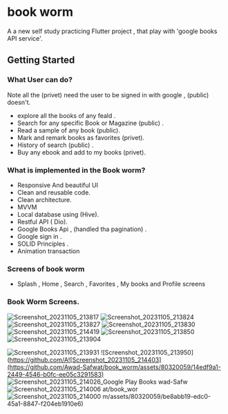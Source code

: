 # book worm

A a new self study practicing Flutter project , that play with 'google books API service'.

## Getting Started

### What User can do?
Note all the (privet) need the user to be signed in with google , (public) doesn't.
- explore all the books of any feald .
- Search for any specific Book or Magazine (public) .
- Read a sample of any book (public).
- Mark and remark books as favorites  (privet).
- History of search (public) .
- Buy any ebook and add to my books (privet).
 ### What is implemented in the Book worm?
  - Responsive And beautiful UI
  - Clean and reusable code.
  - Clean architecture.
  - MVVM
  - Local database using (Hive).
  - Restful API ( Dio).
  - Google Books Api , (handled tha pagination) .
  - Google sign in .
  - SOLID Principles .
  - Animation transaction
    
### Screens of book worm
- Splash , Home , Search , Favorites , My books and Profile screens

### Book Worm Screens.


![Screenshot_20231105_213817](https://github.com/Awad-Safwat/book_worm/assets/80320059/658d96f2-5d21-4021-bf9a-9c374364e8e6)
![Screenshot_20231105_213824](https://github.com/Awad-Safwat/book_worm/assets/80320059/a4f8ce21-0d9d-4b4b-b51d-c9dd67d6144d)
![Screenshot_20231105_213827](https://github.com/Awad-Safwat/book_worm/assets/80320059/d51824ce-a62c-44e5-aed9-59788be36148)
![Screenshot_20231105_213830](https://github.com/Awad-Safwat/book_worm/assets/80320059/04c7be54-8307-46c2-b895-cfa7277c899e)
![Screenshot_20231105_214419](https://github.com/Awad-Safwat/book_worm/assets/80320059/ad89521b-a93d-4d22-bed7-33189cae707a)
![Screenshot_20231105_213850](https://github.com/Awad-Safwat/book_worm/assets/80320059/9bfee7c2-3901-4911-a8a3-e8d629c9bcda)![Screenshot_20231105_213904](https://github.com/Awad-Safwat/book_worm/assets/80320059/f602d7f0-86e7-4f04-a378-403780ce1c97)

![Screenshot_20231105_213931](https://github.com/Awad-Safwat/book_worm/assets/80320059/d4db66cf-0d8d-455f-8f36-9b99b3b76279)
![Screenshot_20231105_213950](https://github.com/A![Screenshot_20231105_214403](https://github.com/Awad-Safwat/book_worm/assets/80320059/14edf9a1-2449-4546-b0fc-ee05c3291583)
![Screenshot_20231105_214026_Google Play Books](https://github.com/Awad-Safwat/book_worm/assets/80320059/3acb45b8-149e-48fe-86e6-3891828949c3)
wad-Safw![Screenshot_20231105_214006](https://github.com/Awad-Safwat/book_worm/assets/80320059/a67af209-701b-4669-836f-cee962f7b7c1)
at/book_wor![Screenshot_20231105_214000](https://github.com/Awad-Safwat/book_worm/assets/80320059/2ea23bd1-2fe0-4766-94d3-3dd07a67975d)
m/assets/80320059/be8abb19-edc0-45a1-8847-f204eb1910e6)
